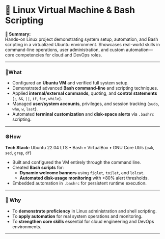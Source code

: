 # 🐧 Linux Virtual Machine & Bash Scripting

**🚀 Summary:**  
Hands-on Linux project demonstrating system setup, automation, and Bash scripting in a virtualized Ubuntu environment. Showcases real-world skills in command-line operations, user administration, and custom automation—core competencies for cloud and DevOps roles.

---

### **🧩What**
- Configured an **Ubuntu VM** and verified full system setup.  
- Demonstrated advanced **Bash command-line** and scripting techniques.  
- Applied **internal/external commands**, quoting, and **control statements** (`;`, `&&`, `||`, `if`, `for`, `while`).  
- Managed **user/system accounts**, privileges, and session tracking (`sudo`, `who`, `w`, `last`).  
- Automated **terminal customization** and **disk-space alerts** via `.bashrc` scripting.  

---

### **⚙️How**

**Tech Stack:** 
Ubuntu 22.04 LTS • Bash • VirtualBox • GNU Core Utils (`awk`, `sed`, `grep`, `df`)  

- Built and configured the VM entirely through the command line.  
- Created **Bash scripts** for:  
  - **Dynamic welcome banners** using `figlet`, `toilet`, and `lolcat`.  
  - **Automated disk-usage monitoring** with >80% alert thresholds.  
- Embedded automation in `.bashrc` for persistent runtime execution.  

---

### **🎯 Why**
- To **demonstrate proficiency** in Linux administration and shell scripting.  
- To **apply automation** for real system operations and monitoring.  
- To **strengthen core skills** essential for cloud engineering and DevOps environments.  

---
